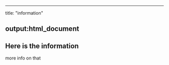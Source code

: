 
---
title: "information"

output:html_document
---

## Here is the information

more info on that


